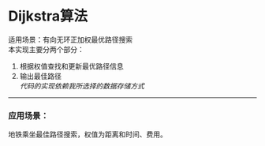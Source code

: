 # Dijkstra算法
适用场景：有向无环正加权最优路径搜索  
本实现主要分两个部分：
1. 根据权值查找和更新最优路径信息
2. 输出最佳路径  
*代码的实现依赖我所选择的数据存储方式*

---
### 应用场景：
地铁乘坐最佳路径搜索，权值为距离和时间、费用。

